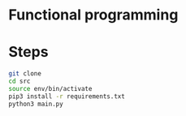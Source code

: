 # Functional programming

# Steps
```sh
git clone
cd src
source env/bin/activate
pip3 install -r requirements.txt
python3 main.py
```
